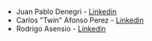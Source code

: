 * Juan Pablo Denegri - [Linkedin](https://www.linkedin.com/in/denegri/)
* Carlos "Twin" Afonso Perez - [Linkedin](https://www.linkedin.com/in/carlosafonsoperez/)
* Rodrigo Asensio - [Linkedin](https://www.linkedin.com/in/rasensio/)

